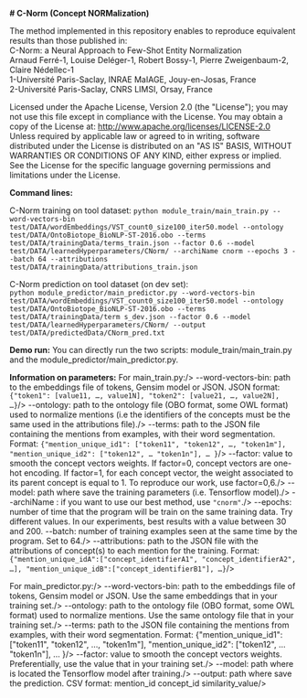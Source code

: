 **# C-Norm (Concept NORMalization)**


The method implemented in this repository enables to reproduce equivalent results than those published in:<br />
C-Norm: a Neural Approach to Few-Shot Entity Normalization<br />
Arnaud Ferré-1, Louise Deléger-1, Robert Bossy-1, Pierre Zweigenbaum-2, Claire Nédellec-1<br />
1-Université Paris-Saclay, INRAE MaIAGE, Jouy-en-Josas, France<br />
2-Université Paris-Saclay, CNRS LIMSI, Orsay, France<br />


Licensed under the Apache License, Version 2.0 (the "License"); you may not use this file except in compliance with the License. You may obtain a copy of the License at: http://www.apache.org/licenses/LICENSE-2.0 Unless required by applicable law or agreed to in writing, software distributed under the License is distributed on an "AS IS" BASIS, WITHOUT WARRANTIES OR CONDITIONS OF ANY KIND, either express or implied. See the License for the specific language governing permissions and limitations under the License.


**Command lines:**

C-Norm training on tool dataset:
`python module_train/main_train.py --word-vectors-bin test/DATA/wordEmbeddings/VST_count0_size100_iter50.model --ontology test/DATA/OntoBiotope_BioNLP-ST-2016.obo --terms test/DATA/trainingData/terms_train.json --factor 0.6 --model test/DATA/learnedHyperparameters/CNorm/ --archiName cnorm --epochs 3 --batch 64 --attributions test/DATA/trainingData/attributions_train.json`

C-Norm prediction on tool dataset (on dev set):<br/>
`python module_predictor/main_predictor.py --word-vectors-bin test/DATA/wordEmbeddings/VST_count0_size100_iter50.model --ontology test/DATA/OntoBiotope_BioNLP-ST-2016.obo --terms test/DATA/trainingData/term
s_dev.json --factor 0.6 --model test/DATA/learnedHyperparameters/CNorm/ --output test/DATA/predictedData/CNorm_pred.txt`


**Demo run:**
You can directly run the two scripts: module_train/main_train.py and the module_predictor/main_predictor.py.


**Information on parameters:**
For main_train.py:/>
--word-vectors-bin: path to the embeddings file of tokens, Gensim model or JSON. JSON format: `{"token1": [value11, …, value1N], "token2": [value21, …, value2N], …}`/>
--ontology: path to the ontology file (OBO format, some OWL format) used to normalize mentions (i.e the identifiers of the concepts must be the same used in the attributions file)./>
--terms: path to the JSON file containing the mentions from examples, with their word segmentation. Format: `{"mention_unique_id1": ["token11", "token12", …, "token1m"], "mention_unique_id2": ["token12", … "token1n"], … }`/>
--factor: value to smooth the concept vectors weights. If factor=0, concept vectors are one-hot encoding. If factor=1, for each concept vector, the weight associated to its parent concept is equal to 1. To reproduce our work, use factor=0,6./>
--model: path where save the training parameters (i.e. Tensorflow model)./>
--archiName : if you want to use our best method, use `"cnorm"`./>
--epochs: number of time that the program will be train on the same training data. Try different values. In our experiments, best results with a value between 30 and 200.
--batch: number of training examples seen at the same time by the program. Set to 64./>
--attributions: path to the JSON file with the attributions of concept(s) to each mention for the training. Format: `{"mention_unique_idA":["concept_identifierA1", "concept_identifierA2", …], "mention_unique_idB":["concept_identifierB1"], …}`/>

For main_predictor.py:/>
--word-vectors-bin: path to the embeddings file of tokens, Gensim model or JSON. Use the same embeddings that in your training set./>
--ontology: path to the ontology file (OBO format, some OWL format) used to normalize mentions. Use the same ontology file that in your training set./>
--terms: path to the JSON file containing the mentions from examples, with their word segmentation. Format: {"mention_unique_id1": ["token11", "token12", …, "token1m"], "mention_unique_id2": ["token12", … "token1n"], … }/>
--factor: value to smooth the concept vectors weights. Preferentially, use the value that in your training set./>
--model: path where is located the Tensorflow model after training./>
--output: path where save the prediction. CSV format: mention_id	concept_id	similarity_value/>

